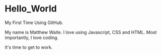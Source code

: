# Hello_World

My First Time Using GitHub.

My name is Matthew Waite. I love using Javascript, CSS and HTML. 
Most importantly, I love coding.

It's time to get to work.